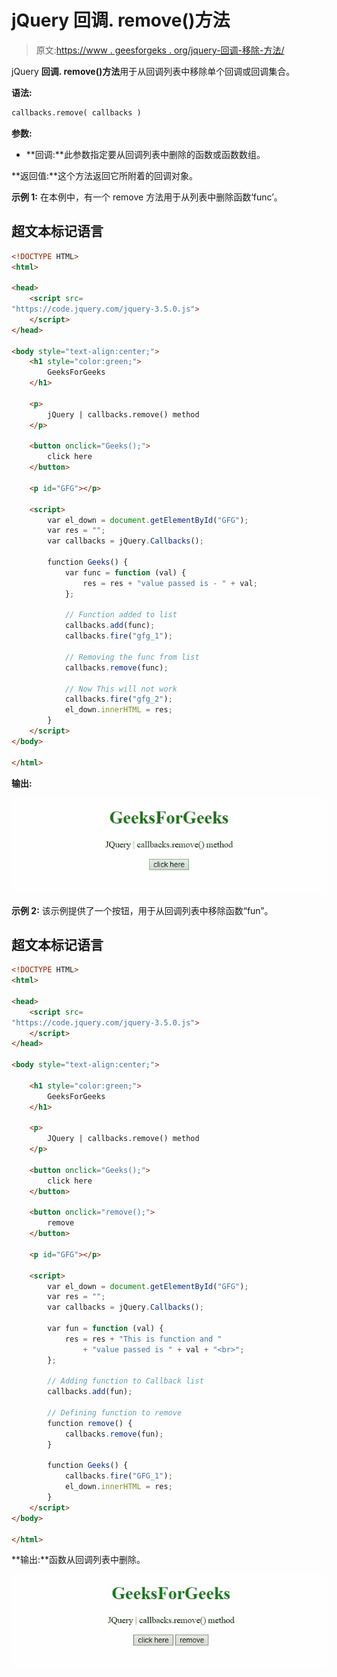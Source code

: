 # jQuery 回调. remove()方法

> 原文:[https://www . geesforgeks . org/jquery-回调-移除-方法/](https://www.geeksforgeeks.org/jquery-callbacks-remove-method/)

jQuery **回调. remove()方法**用于从回调列表中移除单个回调或回调集合。

**语法:**

```html
callbacks.remove( callbacks )
```

**参数:**

*   **回调:**此参数指定要从回调列表中删除的函数或函数数组。

**返回值:**这个方法返回它所附着的回调对象。

**示例 1:** 在本例中，有一个 remove 方法用于从列表中删除函数‘func’。

## 超文本标记语言

```html
<!DOCTYPE HTML>
<html>

<head>
    <script src=
"https://code.jquery.com/jquery-3.5.0.js">
    </script>
</head>

<body style="text-align:center;">
    <h1 style="color:green;">
        GeeksForGeeks
    </h1>

    <p>
        jQuery | callbacks.remove() method
    </p>

    <button onclick="Geeks();">
        click here
    </button>

    <p id="GFG"></p>

    <script>
        var el_down = document.getElementById("GFG");
        var res = "";
        var callbacks = jQuery.Callbacks();

        function Geeks() {
            var func = function (val) {
                res = res + "value passed is - " + val;
            };

            // Function added to list
            callbacks.add(func);
            callbacks.fire("gfg_1");

            // Removing the func from list
            callbacks.remove(func);

            // Now This will not work
            callbacks.fire("gfg_2");
            el_down.innerHTML = res;
        } 
    </script>
</body>

</html>
```

**输出:**

![](img/0b52a289d88137cd280ae87118ed703d.png)

**示例 2:** 该示例提供了一个按钮，用于从回调列表中移除函数“fun”。

## 超文本标记语言

```html
<!DOCTYPE HTML>
<html>

<head>
    <script src=
"https://code.jquery.com/jquery-3.5.0.js">
    </script>
</head>

<body style="text-align:center;">

    <h1 style="color:green;">
        GeeksForGeeks
    </h1>

    <p>
        JQuery | callbacks.remove() method
    </p>

    <button onclick="Geeks();">
        click here
    </button>

    <button onclick="remove();">
        remove
    </button>

    <p id="GFG"></p>

    <script>
        var el_down = document.getElementById("GFG");
        var res = "";
        var callbacks = jQuery.Callbacks();

        var fun = function (val) {
            res = res + "This is function and "
                + "value passed is " + val + "<br>";
        };

        // Adding function to Callback list
        callbacks.add(fun);

        // Defining function to remove
        function remove() {
            callbacks.remove(fun);
        }

        function Geeks() {
            callbacks.fire("GFG_1");
            el_down.innerHTML = res;
        } 
    </script>
</body>

</html>
```

**输出:**函数从回调列表中删除。

![](img/b5bb2b2dbb109103988721952440ee9d.png)